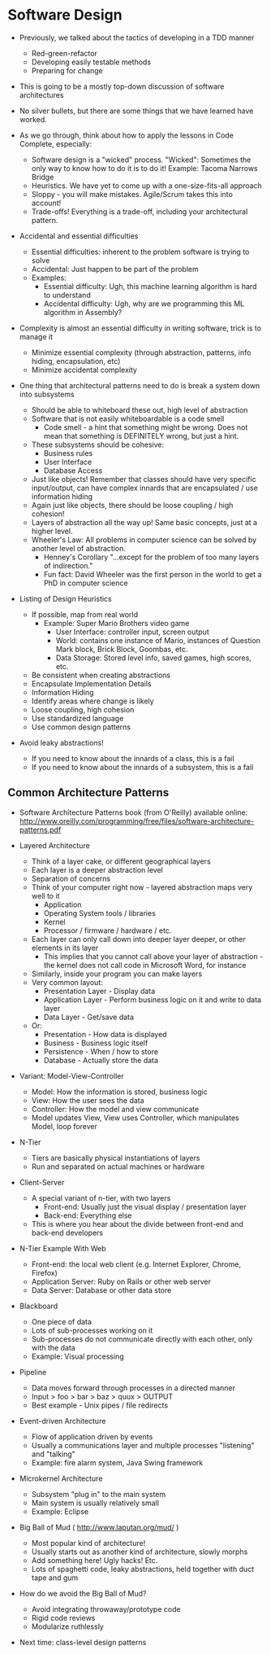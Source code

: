 # Software Design

* Previously, we talked about the tactics of developing in a TDD manner
  * Red-green-refactor
  * Developing easily testable methods
  * Preparing for change

* This is going to be a mostly top-down discussion of software architectures

* No silver bullets, but there are some things that we have learned have worked.  

* As we go through, think about how to apply the lessons in Code Complete, especially:
  * Software design is a "wicked" process.  "Wicked": Sometimes the only way to know how to do it is to do it!  Example: Tacoma Narrows Bridge
  * Heuristics.  We have yet to come up with a one-size-fits-all approach
  * Sloppy - you will make mistakes.  Agile/Scrum takes this into account!
  * Trade-offs!  Everything is a trade-off, including your architectural pattern.

* Accidental and essential difficulties
  * Essential difficulties: inherent to the problem software is trying to solve
  * Accidental: Just happen to be part of the problem
  * Examples:
    * Essential difficulty: Ugh, this machine learning algorithm is hard to understand
    * Accidental difficulty: Ugh, why are we programming this ML algorithm in Assembly?

* Complexity is almost an essential difficulty in writing software, trick is to manage it
  * Minimize essential complexity (through abstraction, patterns, info hiding, encapsulation, etc)
  * Minimize accidental complexity

* One thing that architectural patterns need to do is break a system down into subsystems
  * Should be able to whiteboard these out, high level of abstraction
  * Software that is not easily whiteboardable is a code smell
    * Code smell - a hint that something might be wrong.  Does not mean that something is DEFINITELY wrong, but just a hint.
  * These subsystems should be cohesive:
    * Business rules
    * User Interface
    * Database Access
  * Just like objects!  Remember that classes should have very specific input/output, can have complex innards that are encapsulated / use information hiding
  * Again just like objects, there should be loose coupling / high cohesion!
  * Layers of abstraction all the way up!  Same basic concepts, just at a higher level.
  * Wheeler's Law: All problems in computer science can be solved by another level of abstraction.
    * Henney's Corollary "...except for the problem of too many layers of indirection."
    * Fun fact: David Wheeler was the first person in the world to get a PhD in computer science

* Listing of Design Heuristics
  * If possible, map from real world
    * Example: Super Mario Brothers video game
      * User Interface: controller input, screen output
      * World: contains one instance of Mario, instances of Question Mark block, Brick Block, Goombas, etc.
      * Data Storage: Stored level info, saved games, high scores, etc.
  * Be consistent when creating abstractions
  * Encapsulate Implementation Details
  * Information Hiding
  * Identify areas where change is likely
  * Loose coupling, high cohesion
  * Use standardized language
  * Use common design patterns

* Avoid leaky abstractions!
  * If you need to know about the innards of a class, this is a fail
  * If you need to know about the innards of a subsystem, this is a fail

## Common Architecture Patterns

* Software Architecture Patterns book (from O'Reilly) available online: http://www.oreilly.com/programming/free/files/software-architecture-patterns.pdf

* Layered Architecture
  * Think of a layer cake, or different geographical layers
  * Each layer is a deeper abstraction level
  * Separation of concerns
  * Think of your computer right now - layered abstraction maps very well to it
    * Application 
    * Operating System tools / libraries
    * Kernel
    * Processor / firmware / hardware / etc.
  * Each layer can only call down into deeper layer deeper, or other elements in its layer
    * This implies that you cannot call above your layer of abstraction - the kernel does not call code in Microsoft Word, for instance
  * Similarly, inside your program you can make layers
  * Very common layout:
    * Presentation Layer - Display data
    * Application Layer - Perform business logic on it and write to data layer
    * Data Layer - Get/save data
  * Or:
    * Presentation - How data is displayed
    * Business - Business logic itself
    * Persistence - When / how to store
    * Database - Actually store the data

* Variant: Model-View-Controller
  * Model: How the information is stored, business logic
  * View: How the user sees the data
  * Controller: How the model and view communicate
  * Model updates View, View uses Controller, which manipulates Model, loop forever

* N-Tier
  * Tiers are basically physical instantiations of layers
  * Run and separated on actual machines or hardware

* Client-Server
  * A special variant of n-tier, with two layers
    * Front-end: Usually just the visual display / presentation layer
    * Back-end: Everything else
  * This is where you hear about the divide between front-end and back-end developers

* N-Tier Example With Web
  * Front-end: the local web client (e.g. Internet Explorer, Chrome, Firefox)
  * Application Server: Ruby on Rails or other web server
  * Data Server: Database or other data store

* Blackboard
  * One piece of data
  * Lots of sub-processes working on it
  * Sub-processes do not communicate directly with each other, only with the data
  * Example: Visual processing

* Pipeline
  * Data moves forward through processes in a directed manner
  * Input > foo > bar > baz > quux > OUTPUT
  * Best example - Unix pipes / file redirects

* Event-driven Architecture
  * Flow of application driven by events
  * Usually a communications layer and multiple processes "listening" and "talking"
  * Example: fire alarm system, Java Swing framework

* Microkernel Architecture
  * Subsystem "plug in" to the main system
  * Main system is usually relatively small
  * Example: Eclipse

* Big Ball of Mud ( http://www.laputan.org/mud/ )
  * Most popular kind of architecture!
  * Usually starts out as another kind of architecture, slowly morphs
  * Add something here!  Ugly hacks!  Etc.
  * Lots of spaghetti code, leaky abstractions, held together with duct tape and gum

* How do we avoid the Big Ball of Mud?
  * Avoid integrating throwaway/prototype code
  * Rigid code reviews
  * Modularize ruthlessly

* Next time: class-level design patterns
